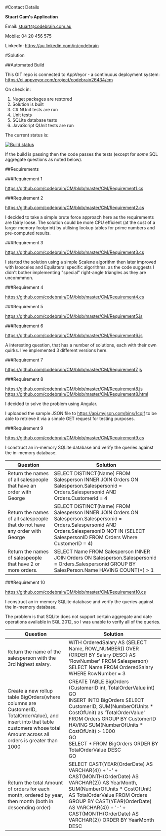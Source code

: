 #Contact Details

**Stuart Cam's Application**

Email: stuart@codebrain.com.au

Mobile: 04 20 456 575

LinkedIn: https://au.linkedin.com/in/codebrain

#Solution

##Automated Build

This GIT repo is connected to AppVeyor - a continuous deployment system:
https://ci.appveyor.com/project/codebrain26434/cm

On check in:

1. Nuget packages are restored
2. Solution is built
3. C# NUnit tests are run
  1. Unit tests
  2. SQLite database tests
4. JavaScript QUnit tests are run

The current status is:

[![Build status](https://ci.appveyor.com/api/projects/status/445j3ejkohbutaom)](https://ci.appveyor.com/project/codebrain26434/cm)

If the build is passing then the code passes the tests (except for *some* SQL aggregate questions as noted below).

##Requirements

###Requirement 1

https://github.com/codebrain/CM/blob/master/CM/Requirement1.cs

###Requirement 2

https://github.com/codebrain/CM/blob/master/CM/Requirement2.cs

I decided to take a simple brute force approach here as the requirements are fairly loose. The solution could be more CPU efficient (at the cost of a larger memory footprint) by utilising lookup tables for prime numbers and pre-computed results.

###Requirement 3

https://github.com/codebrain/CM/blob/master/CM/Requirement3.cs

I started the solution using a simple Scalene algorithm then later improved with Isosceles and Equilateral specific algorithms. as the code suggests I didn't bother implementing "special" right-angle triangles as they are uncommmon.

###Requirement 4

https://github.com/codebrain/CM/blob/master/CM/Requirement4.cs

###Requirement 5

https://github.com/codebrain/CM/blob/master/CM/Requirement5.js

###Requirement 6

https://github.com/codebrain/CM/blob/master/CM/Requirement6.js

A interesting question, that has a number of solutions, each with their own quirks.
I've implemented 3 different versions here.

###Requirement 7

https://github.com/codebrain/CM/blob/master/CM/Requirement7.js

###Requirement 8

https://github.com/codebrain/CM/blob/master/CM/Requirement8.js
https://github.com/codebrain/CM/blob/master/CM/Requirement8.html

I decided to solve the problem using Angular.

I uploaded the sample JSON file to https://api.myjson.com/bins/1cqjf to be able to retrieve it via a simple GET request for testing purposes.

###Requirement 9

https://github.com/codebrain/CM/blob/master/CM/Requirement9.cs

I construct an in-memory SQLite database and verify the queries against the in-memory database.


| Question | Solution |
|----------------------------------------------------------------------------|------------------------------------------------------------------------------------------------------------------------------------------------------------------------------------------------------|
| Return the names of all salespeople that have an order with George | SELECT DISTINCT(Name) FROM Salesperson INNER JOIN Orders ON Salesperson.Salespersonid = Orders.Salespersonid AND Orders.Customerid = 4 |
| Return the names of all salespeople that do not have any order with George | SELECT DISTINCT(Name) FROM Salesperson INNER JOIN Orders ON Salesperson.Salespersonid = Orders.Salespersonid AND Orders.SalespersonID NOT IN (SELECT SalespersonID FROM Orders Where CustomerID = 4) |
| Return the names of salespeople that have 2 or more orders. | SELECT Name FROM Salesperson INNER JOIN Orders ON Salesperson.Salespersonid = Orders.Salespersonid GROUP BY SalesPerson.Name HAVING COUNT(*) > 1 |


###Requirement 10

https://github.com/codebrain/CM/blob/master/CM/Requirement10.cs

I construct an in-memory SQLite database and verify the queries against the in-memory database.

The problem is that SQLite does not support certain aggregate and date operations available in SQL 2012, so I was unable to verify all of the queries.


| Question | Solution |
|-------------------------------------------------------------------------------------------------------------------------------------------------------------------------------------|---------------------------------------------------------------------------------------------------------------------------------------------------------------------------------------------------------------------------------------------------------------------------------------------------------|
| Return the name of the salesperson with the 3rd highest salary. | WITH OrderedSalary AS (SELECT Name, ROW_NUMBER() OVER (ORDER BY Salary DESC) AS 'RowNumber' FROM Salesperson) SELECT Name FROM OrderedSalary WHERE RowNumber = 3 |
| Create a new roll­up table BigOrders(where columns are CustomerID, TotalOrderValue), and insert into that table customers whose total Amount across all orders is greater than 1000 | CREATE TABLE BigOrders (CustomerID int, TotalOrderValue int)<br/>GO<br/>INSERT INTO BigOrders SELECT CustomerID, SUM(NumberOfUnits \* CostOfUnit) as 'TotalOrderValue' FROM Orders GROUP BY CustomerID HAVING SUM(NumberOfUnits \* CostOfUnit) > 1000<br/>GO<br/>SELECT \* FROM BigOrders ORDER BY TotalOrderValue DESC<br/>GO<br/>|
| Return the total Amount of orders for each month, ordered by year, then month (both in descending order) | SELECT CAST(YEAR(OrderDate) AS VARCHAR(4)) + '-' + CAST(MONTH(OrderDate) AS VARCHAR(2)) AS YearMonth, SUM(NumberOfUnits * CostOfUnit) AS TotalOrderValue FROM Orders GROUP BY CAST(YEAR(OrderDate) AS VARCHAR(4)) + '-' + CAST(MONTH(OrderDate) AS VARCHAR(2)) ORDER BY YearMonth DESC |
